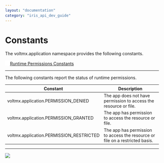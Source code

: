 ```yaml
---
layout: "documentation"
category: "iris_api_dev_guide"
---
```

                            

Constants
=========

The voltmx.application namespace provides the following constants.

[![Closed](../Skins/Default/Stylesheets/Images/transparent.gif)](javascript:void(0);)[Runtime Permissions Constants](javascript:void(0);) 

* * *

The following constants report the status of runtime permissions.

| Constant | Description |
| --- | --- |
| voltmx.application.PERMISSION\_DENIED | The app does not have permission to access the resource or file. |
| voltmx.application.PERMISSION\_GRANTED | The app has permission to access the resource or file. |
| voltmx.application.PERMISSION\_RESTRICTED | The app has permission to access the resource or file on a restricted basis. |

* * *

![](resources/prettify/onload.png)
